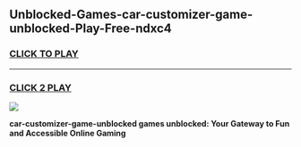 
## Unblocked-Games-car-customizer-game-unblocked-Play-Free-ndxc4
<h3>
<a href="https://premium76.site?title=car-customizer-game-unblocked&ref=23A">CLICK TO PLAY</a></h3>
<hr>

<h3>
<a href="https://premium76.site?title=car-customizer-game-unblocked&ref=23A">CLICK 2 PLAY</a>
  
</h3>

<a href="https://premium76.site?title=car-customizer-game-unblocked&ref=23A"><img src="https://clearcache.store/games.png"></a>


**car-customizer-game-unblocked games unblocked: Your Gateway to Fun and Accessible Online Gaming**
